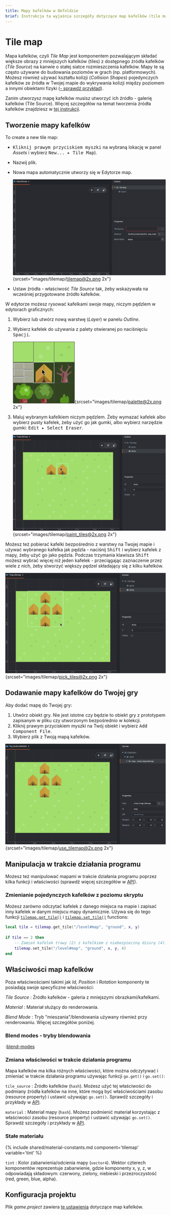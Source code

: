 ```yaml
---
title: Mapy kafelków w Defoldzie
brief: Instrukcja ta wyjaśnia szczegóły dotyczące map kafelków (tile maps) w Defoldzie.
---
```


# Tile map

Mapa kafelków, czyli *Tile Map* jest komponentem pozwalającym składać większe obrazy z mniejszych kafelków (tiles) z dostępnego źródła kafelków (*Tile Source*) na kanwie o stałej siatce rozmieszczenia kafelków. Mapy te są często używane do budowania poziomów w grach (np. platformowych). Możesz również używać kształtu kolizji (*Collision Shapes*) pojedynczych kafelków ze źródła w Twojej mapie do wykrywania kolizji między poziomem a innymi obiektami fizyki ([- sprawdź przykład](/examples/tilemap/collisions/)).

Zanim utworzysz mapę kafelków musisz utworzyć ich źródło - galerię kafelków (Tile Source). Więcej szczegółów na temat tworzenia źródła kafelków znajdziesz w [tej instrukcji](/manuals/tilesource).

## Tworzenie mapy kafelków

To create a new tile map:

- <kbd>Kliknij prawym przyciskiem myszki</kbd> na wybraną lokację w panel *Assets* i wybierz <kbd>New... ▸ Tile Map</kbd>).
- Nazwij plik.
- Nowa mapa automatycznie utworzy się w Edytorze map.

  ![new tilemap](images/tilemap/tilemap.png){srcset="images/tilemap/tilemap@2x.png 2x"}

- Ustaw źródła - właściwość *Tile Source* tak, żeby wskazywała na wcześniej przygotowane źródło kafelków.

W edytorze możesz rysować kafelkami swoje mapy, niczym pędzlem w edytorach graficznych:

1. Wybierz lub utwórz nową warstwę (*Layer*) w panelu *Outline*.
2. Wybierz kafelek do używania z palety otwieranej po naciśnięciu <kbd>Spacji</kbd>.

   ![Palette](images/tilemap/palette.png){srcset="images/tilemap/palette@2x.png 2x"}

3. Maluj wybranym kafelkiem niczym pędzlem. Żeby wymazać kafelek albo wybierz pusty kafelek, żeby użyć go jak gumki, albo wybierz narzędzie gumki: <kbd>Edit ▸ Select Eraser</kbd>.

   ![Painting tiles](images/tilemap/paint_tiles.png){srcset="images/tilemap/paint_tiles@2x.png 2x"}

Możesz też pobierać kafelki bezpośrednio z warstwy na Twojej mapie i używać wybranego kafelka jak pędzla - naciśnij <kbd>Shift</kbd> i wybierz kafelek z mapy, żeby użyć go jako pędzla. Podczas trzymania klawisza <kbd>Shift</kbd> możesz wybrać więcej niż jeden kafelek - przeciągając zaznaczenie przez wiele z nich, żeby stworzyć większy pędzel składający się z kilku kafelków.

![Picking tiles](images/tilemap/pick_tiles.png){srcset="images/tilemap/pick_tiles@2x.png 2x"}

## Dodawanie mapy kafelków do Twojej gry

Aby dodać mapę do Twojej gry:

1. Utwórz obiekt gry. Nie jest istotne czy będzie to obiekt gry z prototypem zapisanym w pliku czy utworzonym bezpośrednio w kolekcji.
2. Kliknij prawym przyciskiem myszki na Twój obiekt i wybierz <kbd>Add Component File</kbd>.
3. Wybierz plik z Twoją mapą kafelków.

![Use tile map](images/tilemap/use_tilemap.png){srcset="images/tilemap/use_tilemap@2x.png 2x"}

## Manipulacja w trakcie działania programu

Możesz też manipulować mapami w trakcie działania programu poprzez kilka funkcji i właściwości (sprawdź więcej szczegółów w [API](/ref/tilemap/)).

### Zmienianie pojedynczych kafelków z poziomu skryptu

Możesz zarówno odczytać kafelek z danego miejsca na mapie i zapisać inny kafelek w danym miejscu mapy dynamicznie. Używa się do tego funkcji [`tilemap.get_tile()`](/ref/tilemap/#tilemap.get_tile) i [`tilemap.set_tile()`](/ref/tilemap/#tilemap.set_tile) functions:

```lua
local tile = tilemap.get_tile("/level#map", "ground", x, y)

if tile == 2 then
    -- Zamień kafelek trawy (2) z kafelkiem z niebezpieczną dziurą (4).
    tilemap.set_tile("/level#map", "ground", x, y, 4)
end
```

## Właściwości map kafelków

Poza właściwościami takimi jak *Id*, *Position* i *Rotation* komponenty te posiadają swoje specyficzne właściwości:

*Tile Source*
: Źródło kafelków - galeria z mniejszymi obrazkami/kafelkami.

*Material*
: Materiał służący do renderowania.

*Blend Mode*
: Tryb "mieszania"/blendowania używany również przy renderowaniu. Więcej szczegółów poniżej.

### Blend modes - tryby blendowania
:[blend-modes](../shared/blend-modes.md)

### Zmiana właściwości w trakcie działania programu

Mapa kafelków ma kilka różnych właściwości, które można odczytywać i zmieniać w trakcie działania programu używając funkcji `go.get()` i `go.set()`:

`tile_source`
: Źródło kafelków (`hash`). Możesz użyć tej właściwości do podmiany źródła kafelków na inne, które mogą być właściwościami zasobu (resource property) i ustawić używając `go.set()`. Sprawdź szczegóły i przykłady w [API](/ref/tilemap/#tile_source).

`material`
: Materiał mapy (`hash`). Możesz podmienić materiał korzystając z właściwości zasobu (resource property) i ustawić używając `go.set()`. Sprawdź szczegóły i przykłady w [API](/ref/tilemap/#material).

### Stałe materiału

{% include shared/material-constants.md component='tilemap' variable='tint' %}

`tint`
: Kolor zabarwienia/odcienia mapy (`vector4`). Wektor czterech komponentów reprezentuje zabarwienie, gdzie komponenty x, y, z, w odpowiadają składowym: czerwony, zielony, niebieski i przezroczystość (red, green, blue, alpha).

## Konfiguracja projektu

Plik *game.project* zawiera [te ustawienia](/manuals/project-settings#tilemap) dotyczące map kafelków.
